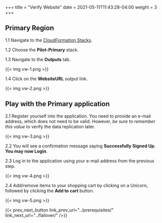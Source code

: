 +++
title = "Verify Website"
date =  2021-05-11T11:43:28-04:00
weight = 3
+++

## Primary Region

1.1 Navigate to the [CloudFormation Stacks](https://console.aws.amazon.com/cloudformation/home?region=us-east-1#/stacks/).

1.2 Choose the **Pilot-Primary** stack.

1.3 Navigate to the **Outputs** tab.

{{< img vw-1.png >}}

1.4 Click on the **WebsiteURL** output link.

{{< img vw-2.png >}}

## Play with the Primary application

2.1 Register yourself into the application. You need to provide an e-mail address, which does not need to be valid. However, _be sure to remember this value_ to verify the data replication later.

{{< img vw-3.png >}}

2.2 You will see a confirmation message saying **Successfully Signed Up. You may now Login**.

2.3 Log in to the application using your e-mail address from the previous step.

{{< img vw-4.png >}}

2.4 Add/remove items to your shopping cart by clicking on a Unicorn, followed by clicking the **Add to cart** button.

{{< img vw-5.png >}}

{{< prev_next_button link_prev_url="../prerequisites/" link_next_url="../failover/" />}}
